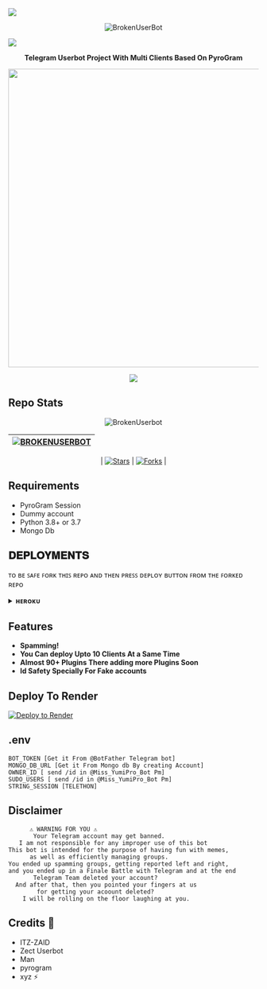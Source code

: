 <img src="https://user-images.githubusercontent.com/73097560/115834477-dbab4500-a447-11eb-908a-139a6edaec5c.gif">

<p align="middle">
  <img src="https://readme-typing-svg.herokuapp.com?color=00BFFF&width=620&lines=𝗕𝗿𝗼𝗸𝗲𝗻+𝗨𝘀𝗲𝗿𝗕𝗼𝘁+💀+✨" alt="BrokenUserBot">
</p>

   
<img src="https://user-images.githubusercontent.com/73097560/115834477-dbab4500-a447-11eb-908a-139a6edaec5c.gif">

<p align="middle"><b>
Telegram Userbot Project With Multi Clients Based On PyroGram</b>
</p>

<p align="center"><a href="https://t.me/brokenxnetwork"><img src="https://telegra.ph/file/4513f188be254572697e3.jpg" width="600"></a></p>
<p align="center">
    <a href="https://www.python.org/" alt="made-with-python"> <img src="https://img.shields.io/badge/Made%20with-Python-black.svg?style=flat-square&logo=python&logoColor=blue&color=red" /></a>

## Repo Stats 

<div align="center">

![BrokenUserbot](https://github-readme-stats.vercel.app/api/pin/?username=mrxbroken011&repo=BROKENUSERBOT&theme=dark)

| [![BROKENUSERBOT](https://img.shields.io/static/v1?label=&message=BROKENUSERBOT&color=blue&style=for-the-badge)](https://github.com/mrxbroken011/BROKENUSERBOT) |
|---|

| [![Stars](https://img.shields.io/github/stars/mrxbroken011/BROKENUSERBOT?style=flat-square)](https://github.com/mrxbroken011/BROKENUSERBOT) | [![Forks](https://img.shields.io/github/forks/mrxbroken011/BROKENUSERBOT?style=flat-square)](https://github.com/mrxbroken011/BROKENUSERBOT) |

</div>



## Requirements 

- PyroGram Session
- Dummy account
- Python 3.8+ or 3.7
- Mongo Db



## 𝐃𝐄𝐏𝐋𝐎𝐘𝐌𝐄𝐍𝐓𝐒

ᴛᴏ ʙᴇ ꜱᴀꜰᴇ ꜰᴏʀᴋ ᴛʜɪꜱ ʀᴇᴘᴏ ᴀɴᴅ ᴛʜᴇɴ ᴘʀᴇꜱꜱ ᴅᴇᴘʟᴏʏ ʙᴜᴛᴛᴏɴ ꜰʀᴏᴍ ᴛʜᴇ ꜰᴏʀᴋᴇᴅ ʀᴇᴘᴏ 



<details>
           <summary><b>ʜᴇʀᴏᴋᴜ</b></summary>
<br>
<p align="center"><a href="http://dashboard.heroku.com/new?template=https://github.com/MRXBROKEN011/BROKENUSERBBOT"> <img src="https://img.shields.io/badge/Deploy%20Krle%20Ab-black?style=for-the-badge&logo=heroku" width="230" height="50.45"/></a></p>
</details>

## Features 

- **Spamming!**
- **You Can deploy Upto 10 Clients At a Same Time**
- **Almost 90+ Plugins There adding more Plugins Soon**
- **Id Safety Specially For Fake accounts**


## Deploy To Render 

[![Deploy to Render](https://render.com/images/deploy-to-render-button.svg)](https://render.com/deploy?repo=https://github.com/MRXBROKEN011/BROKENUSERBOT)

## .env 
```console
BOT_TOKEN [Get it From @BotFather Telegram bot]
MONGO_DB_URL [Get it From Mongo db By creating Account]
OWNER_ID [ send /id in @Miss_YumiPro_Bot Pm]
SUDO_USERS [ send /id in @Miss_YumiPro_Bot Pm]
STRING_SESSION [TELETHON]
```


## Disclaimer 


```console
      ⚠️ WARNING FOR YOU ⚠️
       Your Telegram account may get banned.
   I am not responsible for any improper use of this bot
This bot is intended for the purpose of having fun with memes,
      as well as efficiently managing groups.
You ended up spamming groups, getting reported left and right,
and you ended up in a Finale Battle with Telegram and at the end
       Telegram Team deleted your account?
  And after that, then you pointed your fingers at us
        for getting your acoount deleted?
    I will be rolling on the floor laughing at you.
```

## Credits 💖
- ITZ-ZAID
- Zect Userbot
- Man
- pyrogram
- xyz ⚡

